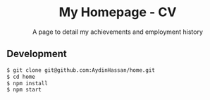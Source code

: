 <h1 align="center">My Homepage - CV</h1>

<p align="center">A page to detail my achievements and employment history</p>

## Development

```sh
$ git clone git@github.com:AydinHassan/home.git
$ cd home
$ npm install
$ npm start
```
